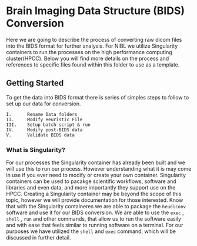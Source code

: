 # Brain Imaging Data Structure (BIDS) Conversion  
  
Here we are going to describe the process of converting raw dicom files into the BIDS format for further analysis. For NIBL we utilize Singularity containers to run the processes on the high performance computing cluster(HPCC). Below you will find more details on the process and references to specific files found within this folder to use as a template. 


## Getting Started  

To get the data into BIDS format there is series of simples steps to follow to set up our data for conversion.  
```
I.      Rename Data folders
II.     Modify Heuristic File
III.    Setup batch script & run 
IV.     Modify post-BIDS data 
V.      Validate BIDS data
```


### What is Singularity?  
For our processes the Singularity container has already been built and we will use this to run our process. However understanding what it is may come in use if you ever need to modify or create your own container. Singularity containers can be used to pacakge scientific workflows, software and libraries and even data, and more importantly they support use on the HPCC. Creating a Singularity container may be beyond the scope of this topic, however we will provide documentation for those interested. Know that with the Singularity containeres we are able to package the `heudiconv` software and use it for our BIDS conversion. We are able to use the `exec` , `shell` , `run` and other commands, that allow us to run the software easily and with ease that feels similar to running software on a terminal. For our purposes we have utilized the `shell` and `exec` command, which will be discussed in further detail. 